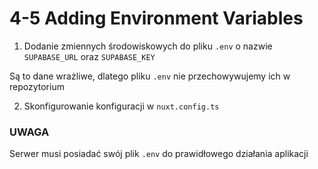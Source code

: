 # 4-5 Adding Environment Variables

1. Dodanie zmiennych środowiskowych do pliku `.env` o nazwie `SUPABASE_URL` oraz `SUPABASE_KEY`

Są to dane wrażliwe, dlatego pliku `.env` nie przechowywujemy ich w repozytorium

2. Skonfigurowanie konfiguracji w `nuxt.config.ts`

### UWAGA
Serwer musi posiadać swój plik `.env` do prawidłowego działania aplikacji
